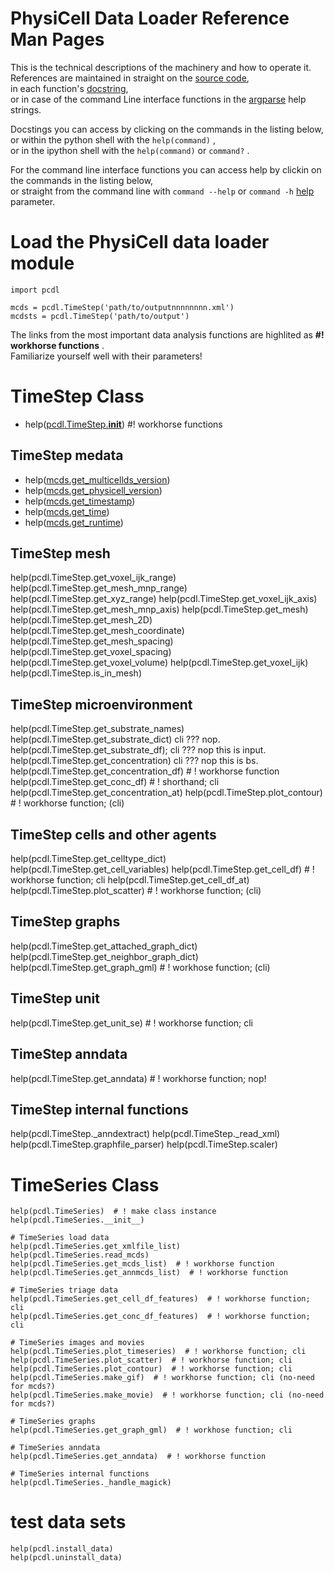 # PhysiCell Data Loader Reference Man Pages

This is the technical descriptions of the machinery and how to operate it.\
References are maintained in straight on the [source code](https://github.com/elmbeech/physicelldataloader/tree/master/pcdl), \
in each function's [docstring](https://en.wikipedia.org/wiki/Docstring), \
or in case of the command Line interface functions in the [argparse](https://docs.python.org/3/library/argparse.html) help strings.

Docstings you can access by clicking on the commands in the listing below, \
or within the python shell with the `help(command)` , \
or in the ipython shell with the `help(command)` or `command?` .

For the command line interface functions you can access help by clickin on the commands in the listing below, \
or straight from the command line with `command --help` or `command -h` [help](https://en.wikipedia.org/wiki/Help!) parameter.


# Load the PhysiCell data loader module

```python3
import pcdl

mcds = pcdl.TimeStep('path/to/outputnnnnnnnn.xml')
mcdsts = pcdl.TimeStep('path/to/output')
```

The links from the most important data analysis functions are highlited as **#! workhorse functions** . \
Familiarize yourself well with their parameters!


# TimeStep Class
+ help([pcdl.TimeStep.__init__](https://github.com/elmbeech/physicelldataloader/tree/master/man/docstring/mcds.__init__.md))  #! workhorse functions

## TimeStep medata
+ help([mcds.get_multicellds_version](https://github.com/elmbeech/physicelldataloader/tree/master/man/docstring/mcds.get_multicellds_version.md))
+ help([mcds.get_physicell_version](https://github.com/elmbeech/physicelldataloader/tree/master/man/docstring/mcds.get_physicell_version.md))
+ help([mcds.get_timestamp](https://github.com/elmbeech/physicelldataloader/tree/master/man/docstring/mcds.get_timestamp.md))
+ help([mcds.get_time](https://github.com/elmbeech/physicelldataloader/tree/master/man/docstring/mcds.get_time.md))
+ help([mcds.get_runtime](https://github.com/elmbeech/physicelldataloader/tree/master/man/docstring/mcds.get_runtime.md))

## TimeStep mesh
help(pcdl.TimeStep.get_voxel_ijk_range)
help(pcdl.TimeStep.get_mesh_mnp_range)
help(pcdl.TimeStep.get_xyz_range)
help(pcdl.TimeStep.get_voxel_ijk_axis)
help(pcdl.TimeStep.get_mesh_mnp_axis)
help(pcdl.TimeStep.get_mesh)
help(pcdl.TimeStep.get_mesh_2D)
help(pcdl.TimeStep.get_mesh_coordinate)
help(pcdl.TimeStep.get_mesh_spacing)
help(pcdl.TimeStep.get_voxel_spacing)
help(pcdl.TimeStep.get_voxel_volume)
help(pcdl.TimeStep.get_voxel_ijk)
help(pcdl.TimeStep.is_in_mesh)

## TimeStep microenvironment
help(pcdl.TimeStep.get_substrate_names)
help(pcdl.TimeStep.get_substrate_dict) cli ??? nop.
help(pcdl.TimeStep.get_substrate_df); cli ??? nop this is input.
help(pcdl.TimeStep.get_concentration) cli ??? nop this is bs.
help(pcdl.TimeStep.get_concentration_df)  # ! workhorse function
help(pcdl.TimeStep.get_conc_df)  # ! shorthand; cli
help(pcdl.TimeStep.get_concentration_at)
help(pcdl.TimeStep.plot_contour)  # ! workhorse function; (cli)

## TimeStep cells and other agents
help(pcdl.TimeStep.get_celltype_dict)
help(pcdl.TimeStep.get_cell_variables)
help(pcdl.TimeStep.get_cell_df)  # ! workhorse function; cli
help(pcdl.TimeStep.get_cell_df_at)
help(pcdl.TimeStep.plot_scatter)  # ! workhorse function; (cli)

## TimeStep graphs
help(pcdl.TimeStep.get_attached_graph_dict)
help(pcdl.TimeStep.get_neighbor_graph_dict)
help(pcdl.TimeStep.get_graph_gml)  # ! workhose function; (cli)

## TimeStep unit
help(pcdl.TimeStep.get_unit_se)  # ! workhorse function; cli

## TimeStep anndata
help(pcdl.TimeStep.get_anndata)  # ! workhorse function; nop!

## TimeStep internal functions
help(pcdl.TimeStep._anndextract)
help(pcdl.TimeStep._read_xml)
help(pcdl.TimeStep.graphfile_parser)
help(pcdl.TimeStep.scaler)


# TimeSeries Class
```python3
help(pcdl.TimeSeries)  # ! make class instance
help(pcdl.TimeSeries.__init__)

# TimeSeries load data
help(pcdl.TimeSeries.get_xmlfile_list)
help(pcdl.TimeSeries.read_mcds)
help(pcdl.TimeSeries.get_mcds_list)  # ! workhorse function
help(pcdl.TimeSeries.get_annmcds_list)  # ! workhorse function

# TimeSeries triage data
help(pcdl.TimeSeries.get_cell_df_features)  # ! workhorse function; cli
help(pcdl.TimeSeries.get_conc_df_features)  # ! workhorse function; cli

# TimeSeries images and movies
help(pcdl.TimeSeries.plot_timeseries)  # ! workhorse function; cli
help(pcdl.TimeSeries.plot_scatter)  # ! workhorse function; cli
help(pcdl.TimeSeries.plot_contour)  # ! workhorse function; cli
help(pcdl.TimeSeries.make_gif)  # ! workhorse function; cli (no-need for mcds?)
help(pcdl.TimeSeries.make_movie)  # ! workhorse function; cli (no-need for mcds?)

# TimeSeries graphs
help(pcdl.TimeSeries.get_graph_gml)  # ! workhose function; cli

# TimeSeries anndata
help(pcdl.TimeSeries.get_anndata)  # ! workhorse function

# TimeSeries internal functions
help(pcdl.TimeSeries._handle_magick)
```


# test data sets
```python3
help(pcdl.install_data)
help(pcdl.uninstall_data)
```
